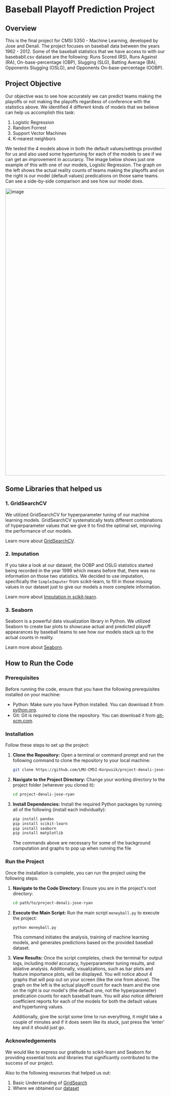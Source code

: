 # Baseball Playoff Prediction Project

## Overview

This is the final project for CMSI 5350 - Machine Learning, developed by Jose and Denali. The project focuses on baseball data between the years 1962 - 2012. Some of the baseball statistics that we have access to with our basebabll.csv dataset are the following: Runs Scored (RS), Runs Against (RA), On-base-percentage (OBP), Slugging (SLG), Batting Average (BA), Opponents Slugging (OSLG), and Opponents On-base-percentage (OOBP).

## Project Objective

Our objective was to see how accurately we can predict teams making the playoffs or not making the playoffs regardless of conference with the statistics above. We identified 4 different kinds of models that we believe can help us accomplish this task:

1) Logistic Regression
2) Random Forrest 
3) Support Vector Machines
4) K-nearest neighbors 

We tested the 4 models above in both the default values/settings provided for us and also used some hypertuning for each of the models to see if we can get an improvement in accurarcy. The image below shows just one example of this with one of our models, Logistic Regression. The graph on the left shows the actual reality counts of teams making the playoffs and on the right is our model (default values) predications on those same teams. Can see a side-by-side comparison and see how our model does. 

<img width="899" alt="image" src="https://github.com/jf2024/Predicting-MLB-Playoff-Teams/assets/65199388/b9c0f2ab-f4fe-49ad-8b3a-86f3f60df9be">


## Some Libraries that helped us

### 1. GridSearchCV

We utilized GridSearchCV for hyperparameter tuning of our machine learning models. GridSearchCV systematically tests different combinations of hyperparameter values that we give it to find the optimal set, improving the performance of our models.

Learn more about [GridSearchCV](https://scikit-learn.org/stable/modules/generated/sklearn.model_selection.GridSearchCV.html).

### 2. Imputation

If you take a look at our dataset, the OOBP and OSLG statistics started being recorded in the year 1999 which means before that, there was no information on those two statistics. We decided to use imputation, specifically the `SimpleImputer` from scikit-learn, to fill in those missing values in our dataset just to give our models a more complete information.

Learn more about [Imputation in scikit-learn](https://scikit-learn.org/stable/modules/impute.html).

### 3. Seaborn

Seaborn is a powerful data visualization library in Python. We utilized Seaborn to create bar plots to showcase actual and predicted playoff appearances by baseball teams to see how our models stack up to the actual counts in reality.

Learn more about [Seaborn](https://seaborn.pydata.org/).

## How to Run the Code

### Prerequisites

Before running the code, ensure that you have the following prerequisites installed on your machine:

- Python: Make sure you have Python installed. You can download it from [python.org](https://www.python.org/downloads/).
- Git: Git is required to clone the repository. You can download it from [git-scm.com](https://git-scm.com/downloads).

### Installation

Follow these steps to set up the project:

1. **Clone the Repository:**
   Open a terminal or command prompt and run the following command to clone the repository to your local machine:

   ```bash
   git clone https://github.com/LMU-CMSI-Korpusik/project-denali-jose-ryan.git
   ```

2. **Navigate to the Project Directory:**
   Change your working directory to the project folder (wherever you cloned it):

   ```bash
   cd project-denali-jose-ryan
   ```

3. **Install Dependencies:**
   Install the required Python packages by running all of the following (install each individually):

   ```bash
   pip install pandas
   pip install scikit-learn
   pip install seaborn
   pip install matplotlib
   ```

   The commands above are necessary for some of the background computation and graphs to pop up when running the file

### Run the Project

Once the installation is complete, you can run the project using the following steps:

1. **Navigate to the Code Directory:**
   Ensure you are in the project's root directory:

   ```bash
   cd path/to/project-denali-jose-ryan
   ```

2. **Execute the Main Script:**
   Run the main script `moneyball.py` to execute the project:

   ```bash
   python moneyball.py
   ```

   This command initiates the analysis, training of machine learning models, and generates predictions based on the provided baseball dataset. 

3. **View Results:**
   Once the script completes, check the terminal for output logs, including model accuracy, hyperparameter tuning results, and ablative analysis. Additionally, visualizations, such as bar plots and feature importance plots, will be displayed. You will notice about 4 graphs that will pop out on your screen (like the one from above). The graph on the left is the actual playoff count for each team and the one on the right is our model's (the default one, not the hyperparameter) predication counts for each baseball team. You will also notice different coefficient reports for each of the models for both the default values and hypertuning values.

   Additionally, give the script some time to run everything, it might take a couple of minutes and if it does seem like its stuck, just press the 'enter' key and it should just go. 

### Acknowledgements

We would like to express our gratitude to scikit-learn and Seaborn for providing essential tools and libraries that significantly contributed to the success of our project.

Also to the following resources that helped us out: 

1. Basic Understanding of [GridSearch](https://www.linkedin.com/pulse/what-gridsearchcv-randomizedsearchcv-differences-between-cheruku/)
2. Where we obtained our [dataset](https://ocw.mit.edu/courses/15-071-the-analytics-edge-spring-2017/pages/logistic-regression/assignment-3/predicting-the-baseball-world-series-champion/)
